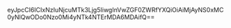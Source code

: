 eyJpcCI6ICIxNzIuNjcuMTk3Ljg5IiwgInVwZGF0ZWRfYXQiOiAiMjAyNS0xMC0yNlQwODo0Nzo0Mi4yNTk4NTErMDA6MDAifQ==